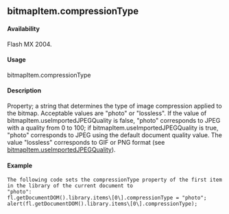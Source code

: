 ## bitmapItem.compressionType

#### Availability

Flash MX 2004.

#### Usage

bitmapItem.compressionType

#### Description

Property; a string that determines the type of image compression applied to the bitmap. Acceptable values are "photo" or "lossless". If the value of bitmapItem.useImportedJPEGQuality is false, "photo" corresponds to JPEG with a quality from 0 to 100; if bitmapItem.useImportedJPEGQuality is true, "photo" corresponds to JPEG using the default document quality value. The value "lossless" corresponds to GIF or PNG format (see [bitmapItem.useImportedJPEGQuality](#_bookmark64)).

#### Example

```
The following code sets the compressionType property of the first item in the library of the current document to
"photo":
fl.getDocumentDOM().library.items\[0\].compressionType = "photo"; alert(fl.getDocumentDOM().library.items\[0\].compressionType);

```